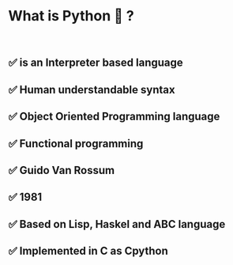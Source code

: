 &nbsp;

&nbsp;

# What is Python :snake: ?

&nbsp;

## :white_check_mark: is an Interpreter based language

## :white_check_mark: Human understandable syntax

## :white_check_mark: Object Oriented Programming language

## :white_check_mark: Functional programming

## :white_check_mark: Guido Van Rossum

## :white_check_mark: 1981

## :white_check_mark: Based on Lisp, Haskel and ABC language

## :white_check_mark: Implemented in C as Cpython
